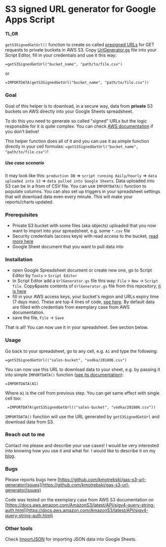 # S3 signed URL generator for Google Apps Script

#### TL;DR 

`getS3SignedGetUrl()` function to create so called [presigned URLs](https://docs.aws.amazon.com/AmazonS3/latest/API/sigv4-query-string-auth.html) for GET requests to private buckets in AWS S3. Copy [UrlGenerator.gs](https://raw.githubusercontent.com/kmotrebski/gas-s3-url-generator/master/UrlGenerator.gs) file into your Script Editor, fill in your credentials and use it this way:

 ```
 =getS3SignedGetUrl("bucket_name", "path/to/file.csv")
 ```
or
 ```
 =IMPORTDATA(getS3SignedGetUrl("bucket_name", "path/to/file.csv"))
 ```

### Goal

Goal of this helper is to download, in a secure way, data from **private** S3 buckets on AWS directly into your Google Sheets spreadsheet.

To do this you need to generate so called "signed" URLs but the logic responsible for it is quite complex. You can check [AWS documentation](https://docs.aws.amazon.com/AmazonS3/latest/API/sigv4-query-string-auth.html) if you don't belive! 

This helper function does all of it and you can use it as simple function directly in your cell formulas: `=getS3SignedGetUrl("bucket_name", "path/to/file.csv")`!

##### Use case scenario

It may look like this: `production DB` => `script running daily/hourly` => `data uploaded into S3` => `data pulled into Google Sheets`. Data uploaded into S3 can be in a from of CSV file. You can use `IMPORTDATA()` function to populate columns. You can also set up triggers in your spreadsheet settings that will download data even every minute. This will make your reports/charts updated.   

### Prerequisites

- Private S3 bucket with some files (aka objects) uploaded that you now want to import into your spreadsheet, e.g. some `*.csv` file
- Security credentials (access keys) with read access to the bucket, [read more here](https://docs.aws.amazon.com/general/latest/gr/aws-sec-cred-types.html#access-keys-and-secret-access-keys)
- Google Sheet document that you want to pull data into

### Installation
 
 - open Google Spreadsheet document or create new one, go to Script Editor by `Tools` > `Script Editor`
 - In Script Editor add a `UrlGenerator.gs` file this way: `File` > `New` -> `Script file`. Copy&paste contents of `UrlGenerator.gs` file from this repository, [it is here](https://raw.githubusercontent.com/kmotrebski/gas-s3-url-generator/master/UrlGenerator.gs)
 - fill in your AWS access keys, your bucket's region and URLs expiry time (7 days max). These are top 4 lines of code, [see here](https://github.com/kmotrebski/gas-s3-url-generator/blob/master/UrlGenerator.gs#L1-L4). By default data are filled with credentials from exemplary case from AWS documentation.
 - save the file, `File` -> `Save`
 
 That is all! You can now use it in your spreadsheet. See section below.
 
 ### Usage
 
 Go back to your spreadsheet, go to any cell, e.g. `A1` and type the following:
 
 ```
 =getS3SignedGetUrl(("sales-bucket", "vodka/201806.csv")
 ```
 You can now use this URL to download data to your sheet, e.g. by passing it into simple `IMPORTDATA()` function ([see its documentation](https://support.google.com/docs/answer/3093335)):
 ```
 =IMPORTDATA(A1)
 ```
 Where `A1` is the cell from previous step. You can get same effect with single cell too:
 ```
  =IMPORTDATA(getS3SignedGetUrl(("sales-bucket", "vodka/201806.csv"))
 ```
`IMPORTDATA()` function will use the URL generated by `getS3SignedGetUrl` and download data from S3.

### Reach out to me

Contact me please and describe your use cases! I would be very interested into knowing how you use it and what for. I would like to describe it on my [blog](https://kmotrebski.github.io/).

### Bugs

Please reports bugs here [https://github.com/kmotrebski/gas-s3-url-generator/issues](https://github.com/kmotrebski/gas-s3-url-generator/issues)

Code was tested on the exemplary case from AWS S3 documentation on [https://docs.aws.amazon.com/AmazonS3/latest/API/sigv4-query-string-auth.html](https://docs.aws.amazon.com/AmazonS3/latest/API/sigv4-query-string-auth.html)

### Other tools

Check [ImportJSON](https://github.com/bradjasper/ImportJSON) for importing JSON data into Google Sheets.
